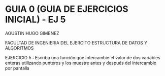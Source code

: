 # GUIA 0 (GUIA DE EJERCICIOS INICIAL) - EJ 5
AGUSTIN HUGO GIMENEZ

FACULTAD DE INGENIERIA DEL EJERCITO
ESTRUCTURA DE DATOS Y ALGORITMOS

 EJERCICIO 5 : Escriba una función que intercambie el valor de dos variables enteras utilizando
punteros y los muestre antes y después del intercambio por pantalla
